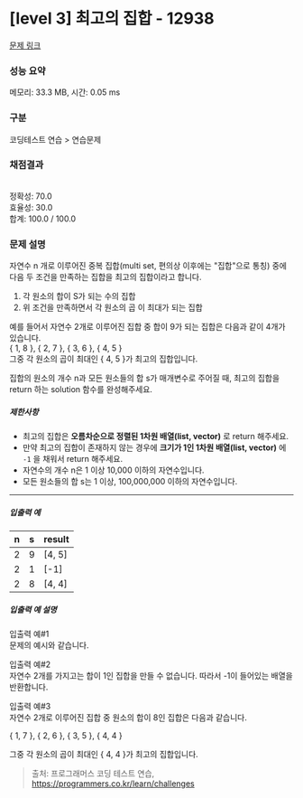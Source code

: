 # [level 3] 최고의 집합 - 12938 

[문제 링크](https://school.programmers.co.kr/learn/courses/30/lessons/12938?language=javascript) 

### 성능 요약

메모리: 33.3 MB, 시간: 0.05 ms

### 구분

코딩테스트 연습 > 연습문제

### 채점결과

<br/>정확성: 70.0<br/>효율성: 30.0<br/>합계: 100.0 / 100.0

### 문제 설명

<p>자연수 n 개로 이루어진 중복 집합(multi set, 편의상 이후에는 "집합"으로 통칭) 중에 다음 두 조건을 만족하는 집합을 최고의 집합이라고 합니다.</p>

<ol>
<li>각 원소의 합이 S가 되는 수의 집합</li>
<li>위 조건을 만족하면서 각 원소의 곱 이 최대가 되는 집합</li>
</ol>

<p>예를 들어서 자연수 2개로 이루어진 집합 중 합이 9가 되는 집합은 다음과 같이 4개가 있습니다.<br>
{ 1, 8 }, { 2, 7 }, { 3, 6 }, { 4, 5 }<br>
그중 각 원소의 곱이 최대인 { 4, 5 }가 최고의 집합입니다.</p>

<p>집합의 원소의 개수 n과 모든 원소들의 합 s가 매개변수로 주어질 때, 최고의 집합을 return 하는 solution 함수를 완성해주세요.</p>

<h5>제한사항</h5>

<ul>
<li>최고의 집합은 <strong>오름차순으로 정렬된 1차원 배열(list, vector)</strong> 로 return 해주세요.</li>
<li>만약 최고의 집합이 존재하지 않는 경우에 <strong>크기가 1인 1차원 배열(list, vector)</strong> 에 <code>-1</code> 을 채워서 return 해주세요.</li>
<li>자연수의 개수 n은 1 이상 10,000 이하의 자연수입니다.</li>
<li>모든 원소들의 합 s는 1 이상, 100,000,000 이하의 자연수입니다.</li>
</ul>

<hr>

<h5>입출력 예</h5>
<table class="table">
        <thead><tr>
<th>n</th>
<th>s</th>
<th>result</th>
</tr>
</thead>
        <tbody><tr>
<td>2</td>
<td>9</td>
<td>[4, 5]</td>
</tr>
<tr>
<td>2</td>
<td>1</td>
<td>[-1]</td>
</tr>
<tr>
<td>2</td>
<td>8</td>
<td>[4, 4]</td>
</tr>
</tbody>
      </table>
<h5>입출력 예 설명</h5>

<p>입출력 예#1<br>
문제의 예시와 같습니다.</p>

<p>입출력 예#2<br>
자연수 2개를 가지고는 합이 1인 집합을 만들 수 없습니다. 따라서 -1이 들어있는 배열을 반환합니다.</p>

<p>입출력 예#3<br>
자연수 2개로 이루어진 집합 중 원소의 합이 8인 집합은 다음과 같습니다.</p>

<p>{ 1, 7 }, { 2, 6 }, { 3, 5 }, { 4, 4 }</p>

<p>그중 각 원소의 곱이 최대인 { 4, 4 }가 최고의 집합입니다.</p>


> 출처: 프로그래머스 코딩 테스트 연습, https://programmers.co.kr/learn/challenges